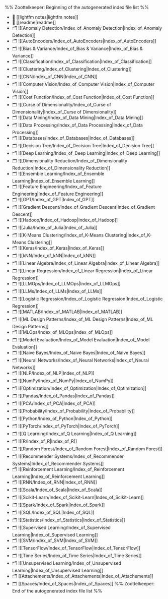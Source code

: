 %% Zoottelkeeper: Beginning of the autogenerated index file list  %%
- 📄 [[lightfm notes|lightfm notes]]
- 📄 [[readme|readme]]
- 🗂️ ![[Anomaly Detection/Index_of_Anomaly Detection|Index_of_Anomaly Detection]]
- 🗂️ ![[AutoEncoders/Index_of_AutoEncoders|Index_of_AutoEncoders]]
- 🗂️ ![[Bias & Variance/Index_of_Bias & Variance|Index_of_Bias & Variance]]
- 🗂️ ![[Classification/Index_of_Classification|Index_of_Classification]]
- 🗂️ ![[Clustering/Index_of_Clustering|Index_of_Clustering]]
- 🗂️ ![[CNN/Index_of_CNN|Index_of_CNN]]
- 🗂️ ![[Computer Vision/Index_of_Computer Vision|Index_of_Computer Vision]]
- 🗂️ ![[Cost Function/Index_of_Cost Function|Index_of_Cost Function]]
- 🗂️ ![[Curse of Dimensionality/Index_of_Curse of Dimensionality|Index_of_Curse of Dimensionality]]
- 🗂️ ![[Data Mining/Index_of_Data Mining|Index_of_Data Mining]]
- 🗂️ ![[Data Processing/Index_of_Data Processing|Index_of_Data Processing]]
- 🗂️ ![[Databases/Index_of_Databases|Index_of_Databases]]
- 🗂️ ![[Decision Tree/Index_of_Decision Tree|Index_of_Decision Tree]]
- 🗂️ ![[Deep Learning/Index_of_Deep Learning|Index_of_Deep Learning]]
- 🗂️ ![[Dimensionality Reduction/Index_of_Dimensionality Reduction|Index_of_Dimensionality Reduction]]
- 🗂️ ![[Ensemble Learning/Index_of_Ensemble Learning|Index_of_Ensemble Learning]]
- 🗂️ ![[Feature Engineering/Index_of_Feature Engineering|Index_of_Feature Engineering]]
- 🗂️ ![[GPT/Index_of_GPT|Index_of_GPT]]
- 🗂️ ![[Gradient Descent/Index_of_Gradient Descent|Index_of_Gradient Descent]]
- 🗂️ ![[Hadoop/Index_of_Hadoop|Index_of_Hadoop]]
- 🗂️ ![[Julia/Index_of_Julia|Index_of_Julia]]
- 🗂️ ![[K-Means Clustering/Index_of_K-Means Clustering|Index_of_K-Means Clustering]]
- 🗂️ ![[Keras/Index_of_Keras|Index_of_Keras]]
- 🗂️ ![[kNN/Index_of_kNN|Index_of_kNN]]
- 🗂️ ![[Linear Algebra/Index_of_Linear Algebra|Index_of_Linear Algebra]]
- 🗂️ ![[Linear Regression/Index_of_Linear Regression|Index_of_Linear Regression]]
- 🗂️ ![[LLMOps/Index_of_LLMOps|Index_of_LLMOps]]
- 🗂️ ![[LLMs/Index_of_LLMs|Index_of_LLMs]]
- 🗂️ ![[Logistic Regression/Index_of_Logistic Regression|Index_of_Logistic Regression]]
- 🗂️ ![[MATLAB/Index_of_MATLAB|Index_of_MATLAB]]
- 🗂️ ![[ML Design Patterns/Index_of_ML Design Patterns|Index_of_ML Design Patterns]]
- 🗂️ ![[MLOps/Index_of_MLOps|Index_of_MLOps]]
- 🗂️ ![[Model Evaluation/Index_of_Model Evaluation|Index_of_Model Evaluation]]
- 🗂️ ![[Naive Bayes/Index_of_Naive Bayes|Index_of_Naive Bayes]]
- 🗂️ ![[Neural Networks/Index_of_Neural Networks|Index_of_Neural Networks]]
- 🗂️ ![[NLP/Index_of_NLP|Index_of_NLP]]
- 🗂️ ![[NumPy/Index_of_NumPy|Index_of_NumPy]]
- 🗂️ ![[Optimization/Index_of_Optimization|Index_of_Optimization]]
- 🗂️ ![[Pandas/Index_of_Pandas|Index_of_Pandas]]
- 🗂️ ![[PCA/Index_of_PCA|Index_of_PCA]]
- 🗂️ ![[Probability/Index_of_Probability|Index_of_Probability]]
- 🗂️ ![[Python/Index_of_Python|Index_of_Python]]
- 🗂️ ![[PyTorch/Index_of_PyTorch|Index_of_PyTorch]]
- 🗂️ ![[Q Learning/Index_of_Q Learning|Index_of_Q Learning]]
- 🗂️ ![[R/Index_of_R|Index_of_R]]
- 🗂️ ![[Random Forest/Index_of_Random Forest|Index_of_Random Forest]]
- 🗂️ ![[Recommender Systems/Index_of_Recommender Systems|Index_of_Recommender Systems]]
- 🗂️ ![[Reinforcement Learning/Index_of_Reinforcement Learning|Index_of_Reinforcement Learning]]
- 🗂️ ![[RNN/Index_of_RNN|Index_of_RNN]]
- 🗂️ ![[Scala/Index_of_Scala|Index_of_Scala]]
- 🗂️ ![[Scikit-Learn/Index_of_Scikit-Learn|Index_of_Scikit-Learn]]
- 🗂️ ![[Spark/Index_of_Spark|Index_of_Spark]]
- 🗂️ ![[SQL/Index_of_SQL|Index_of_SQL]]
- 🗂️ ![[Statistics/Index_of_Statistics|Index_of_Statistics]]
- 🗂️ ![[Supervised Learning/Index_of_Supervised Learning|Index_of_Supervised Learning]]
- 🗂️ ![[SVM/Index_of_SVM|Index_of_SVM]]
- 🗂️ ![[TensorFlow/Index_of_TensorFlow|Index_of_TensorFlow]]
- 🗂️ ![[Time Series/Index_of_Time Series|Index_of_Time Series]]
- 🗂️ ![[Unsupervised Learning/Index_of_Unsupervised Learning|Index_of_Unsupervised Learning]]
- 🗂️ [[Attachements/Index_of_Attachements|Index_of_Attachements]]
- 🗂️ [[Spaces/Index_of_Spaces|Index_of_Spaces]]
%% Zoottelkeeper: End of the autogenerated index file list  %%
